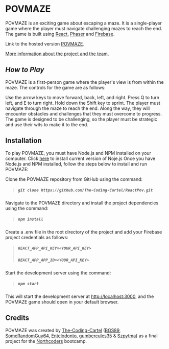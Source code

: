 # POVMAZE

POVMAZE is an exciting game about escaping a maze. It is a single-player game where the player must navigate challenging mazes to reach the end. The game is built using [React](https://react.dev/), [Phaser](https://phaser.io/) and [Firebase](https://firebase.google.com/).

Link to the hosted version [POVMAZE](https://povmaze.netlify.app/).

[More information about the project and the team.](https://northcoders.com/projects/may-2023/povmaze)

## **_How to Play_**

POVMAZE is a first-person game where the player's view is from within the maze. The controls for the game are as follows:

Use the arrow keys to move forward, back, left, and right.
Press Q to turn left, and E to turn right.
Hold down the Shift key to sprint.
The player must navigate through the maze to reach the end. Along the way, they will encounter obstacles and challenges that they must overcome to progress. The game is designed to be challenging, so the player must be strategic and use their wits to make it to the end.

## **Installation**

To play POVMAZE, you must have Node.js and NPM installed on your computer. 
Click [here](https://nodejs.org/en) to install current version of Noje.js
Once you have Node.js and NPM installed, follow the steps below to install and run POVMAZE:

Clone the POVMAZE repository from GitHub using the command:

> ##### `git clone https://github.com/The-Coding-Cartel/ReactPov.git`

Navigate to the POVMAZE directory and install the project dependencies using the command:

> ##### `npm install`

Create a .env file in the root directory of the project and add your Firebase project credentials as follows:

> ##### `REACT_APP_API_KEY=<YOUR_API_KEY>`
>
> ##### `REACT_APP_APP_ID=<YOUR_API_KEY>`

Start the development server using the command:

> ##### `npm start`

This will start the development server at [http://localhost:3000](http://localhost:3000), and the POVMAZE game should open in your default browser.

## Credits

POVMAZE was created by [The-Coding-Cartel](https://github.com/The-Coding-Cartel) ([BGS89](https://github.com/BGS89), [SomeRandomGuy64](https://github.com/SomeRandomGuy64), [Entelodonto](https://github.com/Entelodonto), [gumbercules35](https://github.com/gumbercules35) & [Szpytma](https://github.com/Szpytma/)) as a final project for the [Northcoders](https://northcoders.com/) bootcamp.
